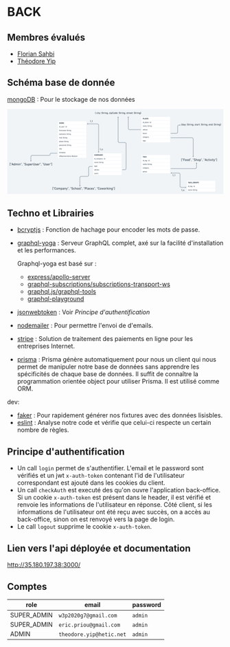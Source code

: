 # BACK

## Membres évalués

- [Florian Sahbi](https://github.com/FlorianSahbi)
- [Théodore Yip](https://github.com/yip-theodore)

## Schéma base de donnée
[mongoDB](https://www.mongodb.com/fr) : Pour le stockage de nos données

![schéma](db.png)

## Techno et Librairies

- [bcryptjs](https://www.npmjs.com/package/bcryptjs)
: Fonction de hachage pour encoder les mots de passe.
- [graphql-yoga](https://www.npmjs.com/package/graphql-yoga)
: Serveur GraphQL complet, axé sur la facilité d'installation et les performances.

    Graphql-yoga est basé sur : 
    - [express/apollo-server](https://github.com/apollographql/apollo-server)
    - [graphql-subscriptions/subscriptions-transport-ws](https://github.com/apollographql/graphql-subscriptions)
    - [graphql.js/graphql-tools](https://github.com/graphql/graphql-js)
    - [graphql-playground](https://github.com/graphcool/graphql-playground)
- [jsonwebtoken](https://www.npmjs.com/package/jsonwebtoken)
: Voir *Principe d'authentification*
- [nodemailer](https://www.npmjs.com/package/nodemailer)
: Pour permettre l'envoi de d'emails.
- [stripe](https://www.npmjs.com/package/stripe)
: Solution de traitement des paiements en ligne pour les entreprises Internet.
- [prisma](https://www.npmjs.com/package/prisma)
: Prisma génère automatiquement pour nous un client qui nous permet de manipuler notre base de données sans apprendre les spécificités de chaque base de données. Il suffit de connaître la programmation orientée object pour utiliser Prisma. Il est utilisé comme ORM.

dev:

- [faker](https://www.npmjs.com/package/faker)
: Pour rapidement générer nos fixtures avec des données lisisbles.
- [eslint](https://www.npmjs.com/package/eslint)
: Analyse notre code et vérifie que celui-ci respecte un certain nombre de règles.

## Principe d'authentification

- Un call `login` permet de s'authentifier. L'email et le password sont vérifiés et un jwt `x-auth-token` contenant l'id de l'utilisateur correspondant est ajouté dans les cookies du client.
- Un call `checkAuth` est executé des qu'on ouvre l'application back-office. Si un cookie `x-auth-token` est présent dans le header, il est vérifié et renvoie les informations de l'utilisateur en réponse. Côté client, si les informations de l'utilisateur ont été reçu avec succès, on a accès au back-office, sinon on est renvoyé vers la page de login.
- Le call `logout` supprime le cookie `x-auth-token`.

## Lien vers l'api déployée et documentation

http://35.180.197.38:3000/

## Comptes

| role        | email                    | password |
| ----------- | ------------------------ | -------- |
| SUPER_ADMIN | `w3p2020g7@gmail.com`    | `admin`  |
| SUPER_ADMIN | `eric.priou@gmail.com`   | `admin`  |
| ADMIN       | `theodore.yip@hetic.net` | `admin`  |
